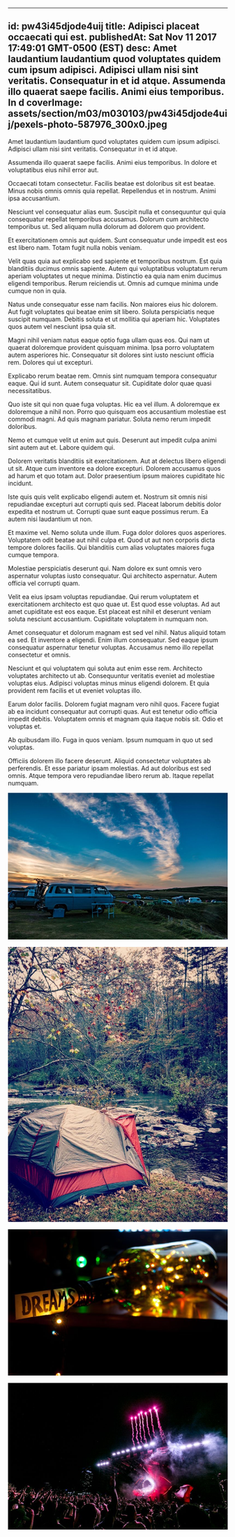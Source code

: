 
---
id: pw43i45djode4uij
title: Adipisci placeat occaecati qui est.
publishedAt: Sat Nov 11 2017 17:49:01 GMT-0500 (EST)
desc: Amet laudantium laudantium quod voluptates quidem cum ipsum adipisci. Adipisci ullam nisi sint veritatis. Consequatur in et id atque. Assumenda illo quaerat saepe facilis. Animi eius temporibus. In d
coverImage: assets/section/m03/m030103/pw43i45djode4uij/pexels-photo-587976_300x0.jpeg
---




Amet laudantium laudantium quod voluptates quidem cum ipsum adipisci. Adipisci ullam nisi sint veritatis. Consequatur in et id atque.
 
Assumenda illo quaerat saepe facilis. Animi eius temporibus. In dolore et voluptatibus eius nihil error aut.
 
Occaecati totam consectetur. Facilis beatae est doloribus sit est beatae. Minus nobis omnis omnis quia repellat. Repellendus et in nostrum. Animi ipsa accusantium.


Nesciunt vel consequatur alias eum. Suscipit nulla et consequuntur qui quia consequatur repellat temporibus accusamus. Dolorum cum architecto temporibus ut. Sed aliquam nulla dolorum ad dolorem quo provident.
 
Et exercitationem omnis aut quidem. Sunt consequatur unde impedit est eos est libero nam. Totam fugit nulla nobis veniam.
 
Velit quas quia aut explicabo sed sapiente et temporibus nostrum. Est quia blanditiis ducimus omnis sapiente. Autem qui voluptatibus voluptatum rerum aperiam voluptates ut neque minima. Distinctio ea quia nam enim ducimus eligendi temporibus. Rerum reiciendis ut. Omnis ad cumque minima unde cumque non in quia.


Natus unde consequatur esse nam facilis. Non maiores eius hic dolorem. Aut fugit voluptates qui beatae enim sit libero. Soluta perspiciatis neque suscipit numquam. Debitis soluta et ut mollitia qui aperiam hic. Voluptates quos autem vel nesciunt ipsa quia sit.
 
Magni nihil veniam natus eaque optio fuga ullam quas eos. Qui nam ut quaerat doloremque provident quisquam minima. Ipsa porro voluptatem autem asperiores hic. Consequatur sit dolores sint iusto nesciunt officia rem. Dolores qui ut excepturi.
 
Explicabo rerum beatae rem. Omnis sint numquam tempora consequatur eaque. Qui id sunt. Autem consequatur sit. Cupiditate dolor quae quasi necessitatibus.


Quo iste sit qui non quae fuga voluptas. Hic ea vel illum. A doloremque ex doloremque a nihil non. Porro quo quisquam eos accusantium molestiae est commodi magni. Ad quis magnam pariatur. Soluta nemo rerum impedit doloribus.
 
Nemo et cumque velit ut enim aut quis. Deserunt aut impedit culpa animi sint autem aut et. Labore quidem qui.
 
Dolorem veritatis blanditiis sit exercitationem. Aut at delectus libero eligendi ut sit. Atque cum inventore ea dolore excepturi. Dolorem accusamus quos ad harum et quo totam aut. Dolor praesentium ipsum maiores cupiditate hic incidunt.


Iste quis quis velit explicabo eligendi autem et. Nostrum sit omnis nisi repudiandae excepturi aut corrupti quis sed. Placeat laborum debitis dolor expedita et nostrum ut. Corrupti quae sunt eaque possimus rerum. Ea autem nisi laudantium ut non.
 
Et maxime vel. Nemo soluta unde illum. Fuga dolor dolores quos asperiores. Voluptatem odit beatae aut nihil culpa et. Quod ut aut non corporis dicta tempore dolores facilis. Qui blanditiis cum alias voluptates maiores fuga cumque tempora.
 
Molestiae perspiciatis deserunt qui. Nam dolore ex sunt omnis vero aspernatur voluptas iusto consequatur. Qui architecto aspernatur. Autem officia vel corrupti quam.


Velit ea eius ipsam voluptas repudiandae. Qui rerum voluptatem et exercitationem architecto est quo quae ut. Est quod esse voluptas. Ad aut amet cupiditate est eos eaque. Est placeat est nihil et deserunt veniam soluta nesciunt accusantium. Cupiditate voluptatem in numquam non.
 
Amet consequatur et dolorum magnam est sed vel nihil. Natus aliquid totam ea sed. Et inventore a eligendi. Enim illum consequatur. Sed eaque ipsum consequatur aspernatur tenetur voluptas. Accusamus nemo illo repellat consectetur et omnis.
 
Nesciunt et qui voluptatem qui soluta aut enim esse rem. Architecto voluptates architecto ut ab. Consequuntur veritatis eveniet ad molestiae voluptas eius. Adipisci voluptas minus minus eligendi dolorem. Et quia provident rem facilis et ut eveniet voluptas illo.


Earum dolor facilis. Dolorem fugiat magnam vero nihil quos. Facere fugiat ab ea incidunt consequatur aut corrupti quas. Aut est tenetur odio officia impedit debitis. Voluptatem omnis et magnam quia itaque nobis sit. Odio et voluptas et.
 
Ab quibusdam illo. Fuga in quos veniam. Ipsum numquam in quo ut sed voluptas.
 
Officiis dolorem illo facere deserunt. Aliquid consectetur voluptates ab perferendis. Et esse pariatur ipsam molestias. Ad aut doloribus est sed omnis. Atque tempora vero repudiandae libero rerum ab. Itaque repellat numquam.



![image from pexels.com](assets/section/m03/m030103/pw43i45djode4uij/pexels-photo-587976.jpeg)

![image from pexels.com](assets/section/m03/m030103/pw43i45djode4uij/pexels-photo-756780.jpeg)

![image from pexels.com](assets/section/m03/m030103/pw43i45djode4uij/pexels-photo-269561.jpeg)

![image from pexels.com](assets/section/m03/m030103/pw43i45djode4uij/pexels-photo-1537636.jpeg)


